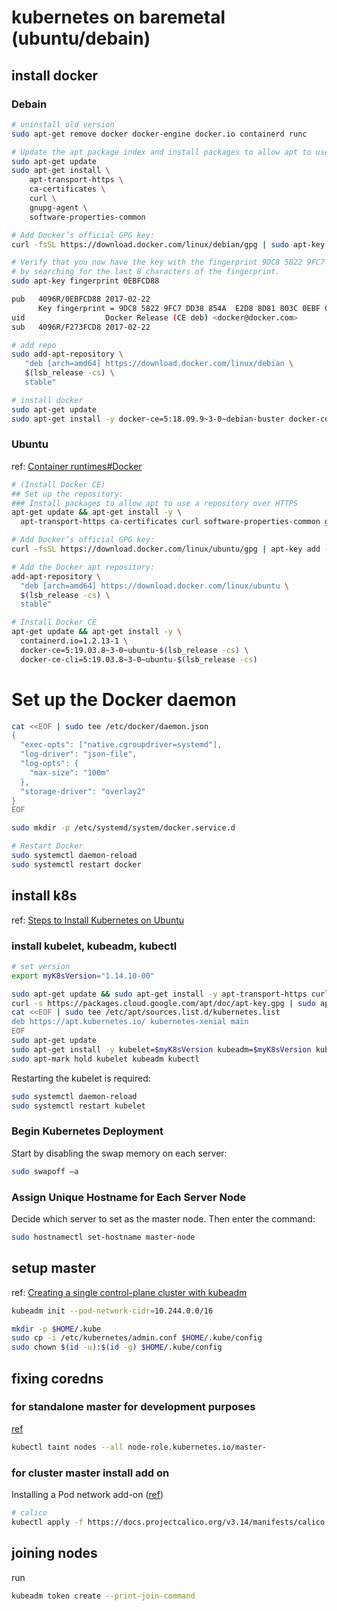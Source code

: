 # kubernetes on baremetal (ubuntu/debain)

## install docker

### Debain
```bash
# uninstall old version
sudo apt-get remove docker docker-engine docker.io containerd runc

# Update the apt package index and install packages to allow apt to use a repository over HTTPS:
sudo apt-get update
sudo apt-get install \
    apt-transport-https \
    ca-certificates \
    curl \
    gnupg-agent \
    software-properties-common

# Add Docker’s official GPG key:
curl -fsSL https://download.docker.com/linux/debian/gpg | sudo apt-key add -

# Verify that you now have the key with the fingerprint 9DC8 5822 9FC7 DD38 854A E2D8 8D81 803C 0EBF CD88,
# by searching for the last 8 characters of the fingerprint.
sudo apt-key fingerprint 0EBFCD88

pub   4096R/0EBFCD88 2017-02-22
      Key fingerprint = 9DC8 5822 9FC7 DD38 854A  E2D8 8D81 803C 0EBF CD88
uid                  Docker Release (CE deb) <docker@docker.com>
sub   4096R/F273FCD8 2017-02-22

# add repo
sudo add-apt-repository \
   "deb [arch=amd64] https://download.docker.com/linux/debian \
   $(lsb_release -cs) \
   stable"

# install docker
sudo apt-get update
sudo apt-get install -y docker-ce=5:18.09.9~3-0~debian-buster docker-ce-cli=5:18.09.9~3-0~debian-buster containerd.io
```

### Ubuntu
ref: [Container runtimes#Docker](https://kubernetes.io/docs/setup/production-environment/container-runtimes/#docker)
```bash
# (Install Docker CE)
## Set up the repository:
### Install packages to allow apt to use a repository over HTTPS
apt-get update && apt-get install -y \
  apt-transport-https ca-certificates curl software-properties-common gnupg2

# Add Docker’s official GPG key:
curl -fsSL https://download.docker.com/linux/ubuntu/gpg | apt-key add -

# Add the Docker apt repository:
add-apt-repository \
  "deb [arch=amd64] https://download.docker.com/linux/ubuntu \
  $(lsb_release -cs) \
  stable"

# Install Docker CE
apt-get update && apt-get install -y \
  containerd.io=1.2.13-1 \
  docker-ce=5:19.03.8~3-0~ubuntu-$(lsb_release -cs) \
  docker-ce-cli=5:19.03.8~3-0~ubuntu-$(lsb_release -cs)
```

# Set up the Docker daemon
```bash
cat <<EOF | sudo tee /etc/docker/daemon.json
{
  "exec-opts": ["native.cgroupdriver=systemd"],
  "log-driver": "json-file",
  "log-opts": {
    "max-size": "100m"
  },
  "storage-driver": "overlay2"
}
EOF

sudo mkdir -p /etc/systemd/system/docker.service.d

# Restart Docker
sudo systemctl daemon-reload
sudo systemctl restart docker
```

## install k8s
ref: [Steps to Install Kubernetes on Ubuntu](https://phoenixnap.com/kb/install-kubernetes-on-ubuntu)

### install kubelet, kubeadm, kubectl
```bash
# set version
export myK8sVersion="1.14.10-00"

sudo apt-get update && sudo apt-get install -y apt-transport-https curl
curl -s https://packages.cloud.google.com/apt/doc/apt-key.gpg | sudo apt-key add -
cat <<EOF | sudo tee /etc/apt/sources.list.d/kubernetes.list
deb https://apt.kubernetes.io/ kubernetes-xenial main
EOF
sudo apt-get update
sudo apt-get install -y kubelet=$myK8sVersion kubeadm=$myK8sVersion kubectl=$myK8sVersion
sudo apt-mark hold kubelet kubeadm kubectl
```

Restarting the kubelet is required:
```bash
sudo systemctl daemon-reload
sudo systemctl restart kubelet
```

### Begin Kubernetes Deployment

Start by disabling the swap memory on each server:
```bash
sudo swapoff –a
```

### Assign Unique Hostname for Each Server Node 

Decide which server to set as the master node. Then enter the command:
```bash
sudo hostnamectl set-hostname master-node
```

## setup master
ref: [Creating a single control-plane cluster with kubeadm](https://kubernetes.io/docs/setup/production-environment/tools/kubeadm/create-cluster-kubeadm/)
```bash
kubeadm init --pod-network-cidr=10.244.0.0/16

mkdir -p $HOME/.kube
sudo cp -i /etc/kubernetes/admin.conf $HOME/.kube/config
sudo chown $(id -u):$(id -g) $HOME/.kube/config
```

## fixing coredns

### for standalone master for development purposes
[ref](https://kubernetes.io/docs/setup/production-environment/tools/kubeadm/create-cluster-kubeadm/#control-plane-node-isolation)
```bash
kubectl taint nodes --all node-role.kubernetes.io/master-
```

### for cluster master install add on
Installing a Pod network add-on ([ref](https://kubernetes.io/docs/setup/production-environment/tools/kubeadm/create-cluster-kubeadm/#pod-network))
```bash
# calico
kubectl apply -f https://docs.projectcalico.org/v3.14/manifests/calico.yaml
```

## joining nodes
run
```bash
kubeadm token create --print-join-command
```
